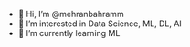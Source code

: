 - 👋 Hi, I’m @mehranbahramm
- 👀 I’m interested in Data Science, ML, DL, AI
- 🌱 I’m currently learning ML
<!---
mehranbahramm/mehranbahramm is a ✨ special ✨ repository because its `README.md` (this file) appears on your GitHub profile.
You can click the Preview link to take a look at your changes.
--->
